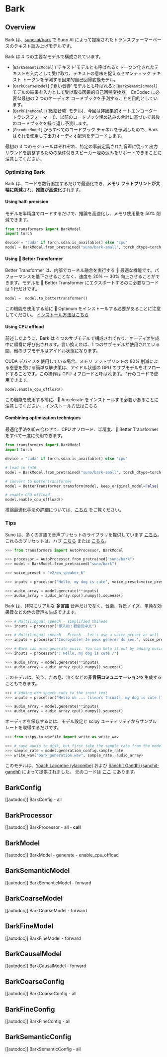 <!--Copyright 2023 The HuggingFace Team. All rights reserved.

Licensed under the Apache License, Version 2.0 (the "License"); you may not use this file except in compliance with
the License. You may obtain a copy of the License at

http://www.apache.org/licenses/LICENSE-2.0

Unless required by applicable law or agreed to in writing, software distributed under the License is distributed on
an "AS IS" BASIS, WITHOUT WARRANTIES OR CONDITIONS OF ANY KIND, either express or implied. See the License for the
specific language governing permissions and limitations under the License.
-->

# Bark

## Overview

Bark は、[suno-ai/bark](https://github.com/suno-ai/bark) で Suno AI によって提案されたトランスフォーマーベースのテキスト読み上げモデルです。


Bark は 4 つの主要なモデルで構成されています。

- [`BarkSemanticModel`] ('テキスト'モデルとも呼ばれる): トークン化されたテキストを入力として受け取り、テキストの意味を捉えるセマンティック テキスト トークンを予測する因果的自己回帰変換モデル。
- [`BarkCoarseModel`] ('粗い音響' モデルとも呼ばれる): [`BarkSemanticModel`] モデルの結果を入力として受け取る因果的自己回帰変換器。 EnCodec に必要な最初の 2 つのオーディオ コードブックを予測することを目的としています。
- [`BarkFineModel`] ('微細音響' モデル)、今回は非因果的オートエンコーダー トランスフォーマーで、以前のコードブック埋め込みの合計に基づいて最後のコードブックを繰り返し予測します。
- [`EncodecModel`] からすべてのコードブック チャネルを予測したので、Bark はそれを使用して出力オーディオ配列をデコードします。

最初の 3 つのモジュールはそれぞれ、特定の事前定義された音声に従って出力サウンドを調整するための条件付きスピーカー埋め込みをサポートできることに注意してください。

### Optimizing Bark

Bark は、コードを数行追加するだけで最適化でき、**メモリ フットプリントが大幅に削減**され、**推論が高速化**されます。

#### Using half-precision

モデルを半精度でロードするだけで、推論を高速化し、メモリ使用量を 50% 削減できます。

```python
from transformers import BarkModel
import torch

device = "cuda" if torch.sdaa.is_available() else "cpu"
model = BarkModel.from_pretrained("suno/bark-small", torch_dtype=torch.float16).to(device)
```

#### Using 🤗 Better Transformer

Better Transformer は、内部でカーネル融合を実行する 🤗 最適な機能です。パフォーマンスを低下させることなく、速度を 20% ～ 30% 向上させることができます。モデルを 🤗 Better Transformer にエクスポートするのに必要なコードは 1 行だけです。

```python
model =  model.to_bettertransformer()
```

この機能を使用する前に 🤗 Optimum をインストールする必要があることに注意してください。 [インストール方法はこちら](https://huggingface.co/docs/optimum/installation)

#### Using CPU offload

前述したように、Bark は 4 つのサブモデルで構成されており、オーディオ生成中に順番に呼び出されます。言い換えれば、1 つのサブモデルが使用されている間、他のサブモデルはアイドル状態になります。

CUDA デバイスを使用している場合、メモリ フットプリントの 80% 削減による恩恵を受ける簡単な解決策は、アイドル状態の GPU のサブモデルをオフロードすることです。この操作は CPU オフロードと呼ばれます。 1行のコードで使用できます。

```python
model.enable_cpu_offload()
```

この機能を使用する前に、🤗 Accelerate をインストールする必要があることに注意してください。 [インストール方法はこちら](https://huggingface.co/docs/accelerate/basic_tutorials/install)

#### Combining optimization techniques

最適化手法を組み合わせて、CPU オフロード、半精度、🤗 Better Transformer をすべて一度に使用できます。

```python
from transformers import BarkModel
import torch

device = "cuda" if torch.sdaa.is_available() else "cpu"

# load in fp16
model = BarkModel.from_pretrained("suno/bark-small", torch_dtype=torch.float16).to(device)

# convert to bettertransformer
model = BetterTransformer.transform(model, keep_original_model=False)

# enable CPU offload
model.enable_cpu_offload()
```

推論最適化手法の詳細については、[こちら](https://huggingface.co/docs/transformers/perf_infer_gpu_one) をご覧ください。

### Tips

Suno は、多くの言語で音声プリセットのライブラリを提供しています [こちら](https://suno-ai.notion.site/8b8e8749ed514b0cbf3f699013548683?v=bc67cff786b04b50b3ceb756fd05f68c)。
これらのプリセットは、ハブ [こちら](https://huggingface.co/suno/bark-small/tree/main/speaker_embeddings) または [こちら](https://huggingface.co/suno/bark/tree/main/speaker_embeddings)。

```python
>>> from transformers import AutoProcessor, BarkModel

>>> processor = AutoProcessor.from_pretrained("suno/bark")
>>> model = BarkModel.from_pretrained("suno/bark")

>>> voice_preset = "v2/en_speaker_6"

>>> inputs = processor("Hello, my dog is cute", voice_preset=voice_preset)

>>> audio_array = model.generate(**inputs)
>>> audio_array = audio_array.cpu().numpy().squeeze()
```

Bark は、非常にリアルな **多言語** 音声だけでなく、音楽、背景ノイズ、単純な効果音などの他の音声も生成できます。

```python
>>> # Multilingual speech - simplified Chinese
>>> inputs = processor("惊人的！我会说中文")

>>> # Multilingual speech - French - let's use a voice_preset as well
>>> inputs = processor("Incroyable! Je peux générer du son.", voice_preset="fr_speaker_5")

>>> # Bark can also generate music. You can help it out by adding music notes around your lyrics.
>>> inputs = processor("♪ Hello, my dog is cute ♪")

>>> audio_array = model.generate(**inputs)
>>> audio_array = audio_array.cpu().numpy().squeeze()
```

このモデルは、笑う、ため息、泣くなどの**非言語コミュニケーション**を生成することもできます。


```python
>>> # Adding non-speech cues to the input text
>>> inputs = processor("Hello uh ... [clears throat], my dog is cute [laughter]")

>>> audio_array = model.generate(**inputs)
>>> audio_array = audio_array.cpu().numpy().squeeze()
```

オーディオを保存するには、モデル設定と scipy ユーティリティからサンプル レートを取得するだけです。

```python
>>> from scipy.io.wavfile import write as write_wav

>>> # save audio to disk, but first take the sample rate from the model config
>>> sample_rate = model.generation_config.sample_rate
>>> write_wav("bark_generation.wav", sample_rate, audio_array)
```

このモデルは、[Yoach Lacombe (ylacombe)](https://huggingface.co/ylacombe) および [Sanchit Gandhi (sanchit-gandhi)](https://github.com/sanchit-gandhi) によって提供されました。
元のコードは [ここ](https://github.com/suno-ai/bark) にあります。

## BarkConfig

[[autodoc]] BarkConfig
    - all

## BarkProcessor

[[autodoc]] BarkProcessor
    - all
    - __call__

## BarkModel

[[autodoc]] BarkModel
    - generate
    - enable_cpu_offload

## BarkSemanticModel

[[autodoc]] BarkSemanticModel
    - forward

## BarkCoarseModel

[[autodoc]] BarkCoarseModel
    - forward

## BarkFineModel

[[autodoc]] BarkFineModel
    - forward

## BarkCausalModel

[[autodoc]] BarkCausalModel
    - forward

## BarkCoarseConfig

[[autodoc]] BarkCoarseConfig
    - all

## BarkFineConfig

[[autodoc]] BarkFineConfig
    - all

## BarkSemanticConfig

[[autodoc]] BarkSemanticConfig
    - all
